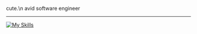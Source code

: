 cute.\n
avid software engineer

---

[![My Skills](https://skillicons.dev/icons?i=js,ts,py,cpp,cs,lua,java,html,css,vscode)](https://skillicons.dev)
